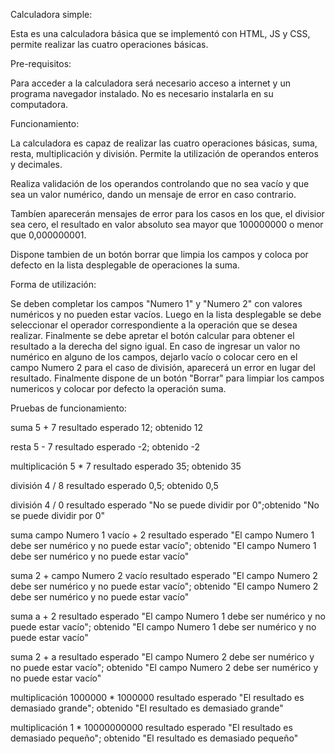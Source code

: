 Calculadora simple:

Esta es una calculadora básica que se implementó con HTML, JS y CSS, permite realizar las cuatro operaciones básicas.

Pre-requisitos:

Para acceder a la calculadora será necesario acceso a internet y un programa navegador instalado. No es necesario instalarla en su computadora.

Funcionamiento:

La calculadora es capaz de realizar las cuatro operaciones básicas, suma, resta, multiplicación y división. Permite la utilización de operandos enteros y decimales.

Realiza validación de los operandos controlando que no sea vacío y que sea un valor numérico, dando un mensaje de error en caso contrario.

Tambíen aparecerán mensajes de error para los casos en los que, el divisior sea cero, el resultado en valor absoluto sea mayor que 100000000 o menor que 0,000000001.

Dispone tambien de un botón borrar que limpia los campos y coloca por defecto en la lista desplegable de operaciones la suma.

Forma de utilización:

Se deben completar los campos "Numero 1" y "Numero 2" con valores numéricos y no pueden estar vacíos. Luego en la lista desplegable se debe seleccionar el operador correspondiente a la operación que se desea realizar. Finalmente se debe apretar el botón calcular para obtener el resultado a la derecha del signo igual.
En caso de ingresar un valor no numérico en alguno de los campos, dejarlo vacío o colocar cero en el campo Numero 2 para el caso de división, aparecerá un error en lugar del resultado. 
Finalmente dispone de un botón "Borrar" para limpiar los campos numericos y colocar por defecto la operación suma. 

Pruebas de funcionamiento:

suma 5 + 7
resultado esperado 12; obtenido 12

resta 5 - 7
resultado esperado -2; obtenido -2

multiplicación 5 * 7
resultado esperado 35; obtenido 35

división 4 / 8
resultado esperado 0,5; obtenido 0,5

división 4 / 0
resultado esperado "No se puede dividir por 0";obtenido "No se puede dividir por 0"

suma campo Numero 1 vacío + 2
resultado esperado "El campo Numero 1 debe ser numérico y no puede estar vacío"; obtenido "El campo Numero 1 debe ser numérico y no puede estar vacío"

suma 2 + campo Numero 2 vacío
resultado esperado "El campo Numero 2 debe ser numérico y no puede estar vacío"; obtenido "El campo Numero 2 debe ser numérico y no puede estar vacío"

suma a + 2
resultado esperado "El campo Numero 1 debe ser numérico y no puede estar vacío"; obtenido "El campo Numero 1 debe ser numérico y no puede estar vacío"

suma 2 + a
resultado esperado "El campo Numero 2 debe ser numérico y no puede estar vacío"; obtenido "El campo Numero 2 debe ser numérico y no puede estar vacío"

multiplicación 1000000 * 1000000
resultado esperado "El resultado es demasiado grande"; obtenido "El resultado es demasiado grande" 

multiplicación 1 * 10000000000
resultado esperado "El resultado es demasiado pequeño"; obtenido "El resultado es demasiado pequeño" 

